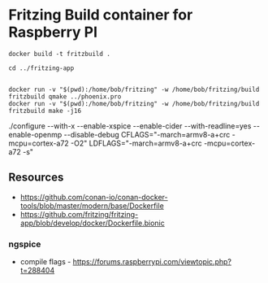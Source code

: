 # Fritzing Build container for Raspberry PI

```shell
docker build -t fritzbuild .

cd ../fritzing-app


docker run -v "$(pwd):/home/bob/fritzing" -w /home/bob/fritzing/build fritzbuild qmake ../phoenix.pro
docker run -v "$(pwd):/home/bob/fritzing" -w /home/bob/fritzing/build fritzbuild make -j16
```
./configure --with-x --enable-xspice --enable-cider --with-readline=yes --enable-openmp --disable-debug CFLAGS="-march=armv8-a+crc -mcpu=cortex-a72 -O2" LDFLAGS="-march=armv8-a+crc -mcpu=cortex-a72 -s"




## Resources
- https://github.com/conan-io/conan-docker-tools/blob/master/modern/base/Dockerfile
- https://github.com/fritzing/fritzing-app/blob/develop/docker/Dockerfile.bionic


### ngspice
- compile flags - https://forums.raspberrypi.com/viewtopic.php?t=288404